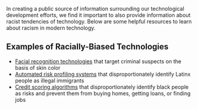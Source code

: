 In creating a public source of information surrounding our technological development efforts, 
we find it important to also provide information about racist tendencies of technology. Below
are some helpful resources to learn about racism in modern technology.

## Examples of Racially-Biased Technologies
* [Facial recognition technologies](https://theintercept.com/2018/09/06/nypd-surveillance-camera-skin-tone-search/) that target criminal suspects on the basis of skin color
* [Automated risk profiling systems](https://www.propublica.org/article/racial-profiling-ice-immigration-enforcement-pennsylvania) that disproportionately identify Latinx people as illegal immigrants
* [Credit scoring algorithms](https://www.revealnews.org/article/for-people-of-color-banks-are-shutting-the-door-to-homeownership/) that disproportionately identify black people as risks and prevent them from buying homes, getting loans, or finding jobs
